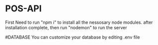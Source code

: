 # POS-API
First Need to run "npm i" to install all the nessosary node modules.
after installation complete, then run "nodemon" to run the server

#DATABASE
You can customize your database by editing .env file
